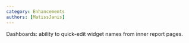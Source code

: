 ```yaml
---
category: Enhancements
authors: [MatissJanis]
---
```


Dashboards: ability to quick-edit widget names from inner report pages.
